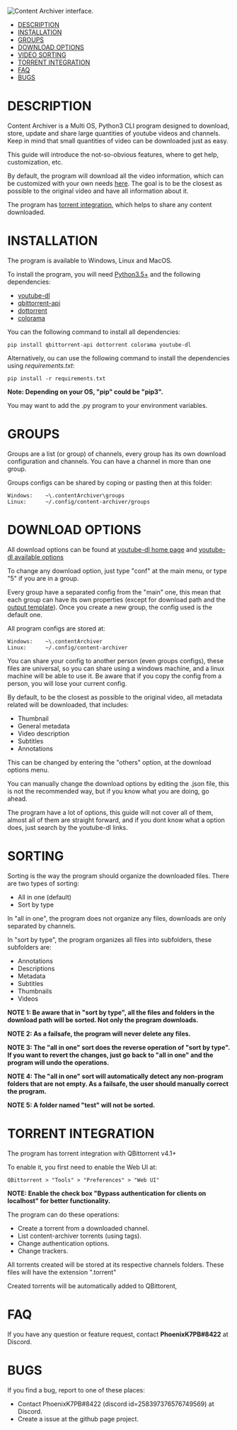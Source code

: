 ![Content Archiver interface.](https://i.imgur.com/iRbPCkb.png)

- [DESCRIPTION](#description)
- [INSTALLATION](#installation)
- [GROUPS](#groups)
- [DOWNLOAD OPTIONS](#download-options)
- [VIDEO SORTING](#sorting)
- [TORRENT INTEGRATION](#torrent-integration)
- [FAQ](#faq)
- [BUGS](#bugs)

# DESCRIPTION

Content Archiver is a Multi OS, Python3 CLI program 
designed to download, store, update and share large quantities of youtube videos and channels. Keep in mind that small 
quantities of video can be downloaded just as easy.

This guide will introduce the not-so-obvious features, where to get help, customization, etc. 

By default, the program will download all the video information, which can be customized with your own needs 
[here](#download-options). The goal is to be the closest as possible to the original video and have all 
information about it.

The program has [torrent integration](#torrent-integration), which helps to share any content downloaded.

# INSTALLATION

The program is available to Windows, Linux and MacOS.

To install the program, you will need [Python3.5+](https://www.python.org/downloads/ "Python download page.") and the following dependencies:
* [youtube-dl](https://github.com/ytdl-org/youtube-dl "Youtube-dl home page.")
* [qbittorrent-api](https://pypi.org/project/qbittorrent-api/ "QBittorrent-api home page.")
* [dottorrent](https://dottorrent.readthedocs.io/en/latest/install.html "Dottorrent home page.")
* [colorama](https://github.com/tartley/colorama "Colorama home page")

You can the following command to install all dependencies:
```
pip install qbittorrent-api dottorrent colorama youtube-dl
```
Alternatively, ou can use the following command to install the dependencies using _requirements.txt_:
```
pip install -r requirements.txt
```
**Note: Depending on your OS, "pip" could be "pip3".**

You may want to add the .py program to your environment variables.

# GROUPS

Groups are a list (or group) of channels, every group has its own download configuration and channels. You can have a channel in more than one group.

Groups configs can be shared by coping or pasting then at this folder:
```
Windows:    ~\.contentArchiver\groups
Linux:      ~/.config/content-archiver/groups
```

# DOWNLOAD OPTIONS

All download options can be found at [youtube-dl home page](https://github.com/ytdl-org/youtube-dl/blob/master/README.md "Youtube-dl README.md") 
and [youtube-dl available options](https://github.com/ytdl-org/youtube-dl/blob/3e4cedf9e8cd3157df2457df7274d0c842421945/youtube_dl/YoutubeDL.py#L137-L312 "Youtube-dl options for embedding.")

To change any download option, just type "conf" at the main menu, or type "5" if you are in a group.

Every group have a separated config from the "main" one, this mean that each group can have its own properties (except for download path and the [output template](https://github.com/ytdl-org/youtube-dl/blob/master/README.md#output-template "Read this for more info about the output template.")).
Once you create a new group, the config used is the default one.

All program configs are stored at:
```
Windows:    ~\.contentArchiver
Linux:      ~/.config/content-archiver
```
You can share your config to another person (even groups configs), these files are universal, so you can share using a windows machine, and a linux machine will be able to use it. Be aware that if you copy the config from a person, you will lose your current config.

By default, to be the closest as possible to the original video, all metadata related will be downloaded, that includes: 
* Thumbnail
* General metadata
* Video description
* Subtitles
* Annotations

This can be changed by entering the "others" option, at the download options menu.

You can manually change the download options by editing the .json file, this is not the recommended way, but if you know what you are doing, go ahead.

The program have a lot of options, this guide will not cover all of them, almost all of them are straight forward, and if you dont know what a option does, just search by the youtube-dl links.

# SORTING

Sorting is the way the program should organize the downloaded files. There are two types of sorting:

- All in one (default)
- Sort by type

In "all in one", the program does not organize any files, downloads are only separated by channels.

In "sort by type", the program organizes all files into subfolders, these subfolders are:
- Annotations
- Descriptions
- Metadata
- Subtitles
- Thumbnails
- Videos

**NOTE 1: Be aware that in "sort by type", all the files and folders in the download path will be sorted. Not only the program downloads.**

**NOTE 2: As a failsafe, the program will never delete any files.**

**NOTE 3: The "all in one" sort does the reverse operation of "sort by type". If you want to revert the changes, just go back to "all in one" and the program will undo the operations.**

**NOTE 4: The "all in one" sort will automatically detect any non-program folders that are not empty. As a failsafe, the user should manually correct the program.**

**NOTE 5: A folder named "test" will not be sorted.**

# TORRENT INTEGRATION

The program has torrent integration with QBittorrent v4.1+

To enable it, you first need to enable the Web UI at:
```
QBittorrent > "Tools" > "Preferences" > "Web UI"
```
**NOTE: Enable the check box "Bypass authentication for clients on localhost" for better functionality.**

The program can do these operations:
- Create a torrent from a downloaded channel.
- List content-archiver torrents (using tags).
- Change authentication options.
- Change trackers.

All torrents created will be stored at its respective channels folders. These files will have the extension ".torrent"

Created torrents will be automatically added to QBittorent,

# FAQ

If you have any question or feature request, contact  **PhoenixK7PB#8422** at Discord.

# BUGS

If you find a bug, report to one of these places:
* Contact PhoenixK7PB#8422 (discord id=258397376576749569) at Discord.
* Create a issue at the github page project.